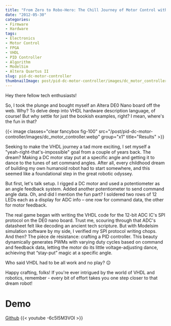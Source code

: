 ```yaml
---
title: "From Zero to Robo-Hero: The Chill Journey of Motor Control with VHDL 🤖"
date: "2012-05-30"
categories:
- Firmware
- Hardware
tags:
- Electronics
- Motor Control
- FPGA
- VHDL
- PID Controller
- Algorithm
- ModelSim
- Altera Quartus II
slug: pid-dc-motor-controller
thumbnailImage: post/pid-dc-motor-controller/images/dc_motor_controller.webp
---
```


<!-- for peek -->
Hey there fellow tech enthusiasts!

So, I took the plunge and bought myself an Altera DE0 Nano board off the web. Why? To delve deep into VHDL hardware description language, of course! But why settle for just the bookish examples, right? I mean, where's the fun in that?

<!--more-->
{{< image classes="clear fancybox fig-100" src="/post/pid-dc-motor-controller/images/dc_motor_controller.webp" group="x1" title="Results" >}}

Seeking to make the VHDL journey a tad more exciting, I set myself a "yeah-right-that's-impossible" goal from a couple of years back. The dream? Making a DC motor stay put at a specific angle and getting it to dance to the tunes of set command angles. After all, every childhood dream of building my own humanoid robot had to start somewhere, and this seemed like a foundational step in the great robotic odyssey.

But first, let's talk setup. I rigged a DC motor and used a potentiometer as an angle feedback system. Added another potentiometer to send command angle data. Oh, and did I mention the fun part? I soldered two rows of 12 LEDs each as a display for ADC info – one row for command data, the other for motor feedback.

The real game began with writing the VHDL code for the 12-bit ADC IC's SPI protocol on the DE0 nano board. Trust me, scouring through that ADC's datasheet felt like decoding an ancient tech scripture. But with Modelsim simulation software by my side, I verified my SPI protocol writing chops. And then? The pièce de résistance: crafting a PID controller. This beauty dynamically generates PWMs with varying duty cycles based on command and feedback data, letting the motor do its little voltage-adjusting dance, achieving that “stay-put” magic at a specific angle.

Who said VHDL had to be all work and no play? 😉


Happy crafting, folks! If you're ever intrigued by the world of VHDL and robotics, remember - every bit of effort takes you one step closer to that dream robot!


# Demo
[Github](https://github.com/armcortex/practice-archive/tree/main/pid_dc_motor_control)
{{< youtube -6c5I5M3VOI >}}

